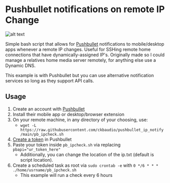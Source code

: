 # Pushbullet notifications on remote IP Change

![alt text](https://github.com/ckbaudio/pushbullet_ip_notify/blob/main/pb_screenshot.jpg)


Simple bash script that allows for [Pushbullet](https://www.pushbullet.com/) notifications to mobile/desktop apps whenever a remote IP changes. Useful for SSHing remote home connections that have dynamically-assigned IP's. Originally made so I could manage a relatives home media server remotely, for anything else use a Dynamic DNS.

This example is with Pushbullet but you can use alternative notification services so long as they support API calls. 

## Usage
1. Create an account with [Pushbullet](https://www.pushbullet.com/)
2. Install their mobile app or desktop/browser extension
3. On your remote machine, in any directory of your choosing, use: 
   * `wget -L https://raw.githubusercontent.com/ckbaudio/pushbullet_ip_notify/main/pb_ipcheck.sh` 
4. [Create a token](https://www.pushbullet.com/#settings) in Pushbullet
5. Paste your token inside `pb_ipcheck.sh` via replacing `pbapi="ur_token_here"`
   * Additionally, you can change the location of the ip.txt (default is script location).
7. Create a scheduled task as root via `sudo crontab -e` with `0 */6 * * * ./home/usrname/pb_ipcheck.sh`
   * This example will run a check every 6 hours
